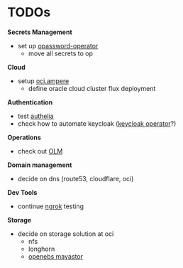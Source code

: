 # TODOs

**Secrets Management**
* set up [opassword-operator](https://github.com/1Password/onepassword-operator)
  * move all secrets to op

**Cloud**
* setup [oci.ampere](https://github.com/joern-arne/oci.ampere)
  * define oracle cloud cluster flux deployment

**Authentication**
* test [authelia](https://www.authelia.com/)
* check how to automate keycloak ([keycloak operator](https://operatorhub.io/operator/keycloak-operator)?)

**Operations**
* check out [OLM](https://github.com/operator-framework/operator-lifecycle-manager)

**Domain management**
* decide on dns (route53, cloudflare, oci)

**Dev Tools**
* continue [ngrok](https://dashboard.ngrok.com/tunnels/agents) testing

**Storage**
* decide on storage solution at oci
  * nfs
  * longhorn
  * [openebs mayastor](https://github.com/openebs/mayastor)

